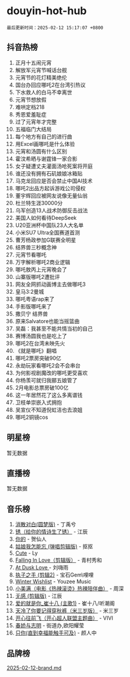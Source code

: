 # douyin-hot-hub

`最后更新时间：2025-02-12 15:17:07 +0800`

## 抖音热榜

1. 正月十五闹元宵
1. 解放军元宵节喊话台舰
1. 元宵节的花灯精美绝伦
1. 国台办回应哪吒2在台湾引热议
1. 下水救人的白马不幸离世
1. 元宵节想放假
1. 难哄定档218
1. 秀恩爱羞耻症
1. 过了元宵年才完整
1. 五福临门大结局
1. 每个地方有自己的进行曲
1. 用Excel画哪吒是什么体验
1. 元宵和汤圆有什么区别
1. 霍汶希晒与谢霆锋一家合影
1. 女子疑遭丈夫灌面汤呛死案将开庭
1. 谁还没有拥有石矶娘娘冰箱贴
1. 马克龙回应是否会禁止中国AI技术
1. 哪吒2出品方起诉游戏公司侵权
1. 董宇辉回应被网友说像无量仙翁
1. 杜兰特生涯30000分
1. 乌军创造13人战术防御反击战法
1. 美国人如何看待DeepSeek
1. U20亚洲杯中国队23人大名单
1. 小米SU7 Ultra全国赛道首测
1. 曹芳杨政参加G联赛全明星
1. 结界兽三秒概念神
1. 元宵节看哪吒
1. 万字解析哪吒2商业逻辑
1. 哪吒敖丙上元宵晚会了
1. 山寨版哪吒2遭批评
1. 网友全网抓动画博主去做哪吒3
1. 皇马3:2曼城
1. 哪吒粤语rap来了
1. 手影版哪吒来了
1. 撒贝宁 结界兽
1. 原来Salvatore也能当摇篮曲
1. 吴磊：我甚至不能共情当初的自己
1. 赛博汤圆我也是吃上了
1. 哪吒2在台湾未映先火
1. 《就是哪吒》翻唱
1. 哪吒2票房突破90亿
1. 永劫玩家看哪吒2会不会串台
1. 为何影视剧魔改的哪吒更受喜欢
1. 你杨羡可就归我郦五娘管了
1. 2月电影总票房破100亿
1. 这一年居然花了这么多离谱钱
1. 卫枝单崇嵌入式拥抱
1. 吴宣仪不知道倪虹洁也去浪姐
1. 哪吒2铜镜cos

## 明星榜

暂无数据

## 直播榜

暂无数据

## 音乐榜

1. [消散对白(圆梦版)](https://sf5-hl-cdn-tos.douyinstatic.com/obj/tos-cn-ve-2774/og4jB5I5IizzoZVAAAzWgBMAsMDWoArfwBOiFs) - 丁禹兮
1. [锈（给你的情诗生了锈）](https://sf5-hl-cdn-tos.douyinstatic.com/obj/tos-cn-ve-2774/o8a1PBtVqIYbPEGK6e5A4egedVMdm3fCIz6bbE) - 江辰
1. [你的](https://sf5-hl-cdn-tos.douyinstatic.com/obj/tos-cn-ve-2774/oYuIeKf42jB7sEV6B2upMdpYAgfrQWj0FeRegh) - 贺仙人
1. [姑娘我怎能忘 (弹唱剪辑版)](https://sf5-hl-cdn-tos.douyinstatic.com/obj/tos-cn-ve-2774/okamwrBGEMz6illuEofAsMV4yzF5tVWbBiA5AI) - 抠抠
1. [Cute](https://sf5-hl-cdn-tos.douyinstatic.com/obj/tos-cn-ve-2774/o4IbIzHWKAAB4wsS5qMBRiiAlEBGTpQRNfFvuo) - Ly
1. [Falling In Love（剪辑版）](https://sf5-hl-cdn-tos.douyinstatic.com/obj/tos-cn-ve-2774/o8ajpA8zzgBPahbBIO8AcKGBLJezFCRd1wfP9f) - 青村秀和
1. [ At Dusk  Love ](https://sf5-hl-cdn-tos.douyinstatic.com/obj/tos-cn-ve-2774/o8CrpCf5CaYgI4ZrtQgMQAFEfuGqNnRSDQAPBc) - 刘嗨雨
1. [执子之手 (剪辑2)](https://sf5-hl-cdn-tos.douyinstatic.com/obj/tos-cn-ve-2774/oUoZLQjCc31XzqsBnBQUNgeKtYPBcgbFDwtfcu) - 宝石Gem\哩哩
1. [Winter Wishlist](https://sf3-cdn-tos.douyinstatic.com/obj/tos-cn-ve-2774/oIIgUOeamCFCVAzxN6MFRLIBlLGpUqQxeeHrLE) - Youzee Music
1. [小美满（电影《热辣滚烫》热辣陪伴曲）](https://sf5-hl-cdn-tos.douyinstatic.com/obj/tos-cn-ve-2774/o0GAn2lSgfZIDUgtevCGDQYnFg4CwnrBaxbTZL) - 周深
1. [无感 (剪辑版)](https://sf6-cdn-tos.douyinstatic.com/obj/tos-cn-ve-2774/o0eIsUzJBDlQaQFC5OFlgbMEZC1TFYBftOBn6p) - 江辰
1. [爱的就是你_崔十八 (主歌1)](https://sf5-hl-cdn-tos.douyinstatic.com/obj/tos-cn-ve-2774/oI5BO5DhFZ6UTcNCnZaOCBLtZ7WIMQGfgnXf5E) - 崔十八/听潮阁
1. [天冷了你要记得穿秋裤（米三岁版）](https://sf5-hl-cdn-tos.douyinstatic.com/obj/tos-cn-ve-2774/oQlIwVIDWiZ6BQilAorS7MA0AgCkQDvcZAdm1) - 米三岁
1. [开心往前飞（开心超人联盟主题曲）](https://sf5-hl-cdn-tos.douyinstatic.com/obj/tos-cn-ve-2774/9d8fb7c82cf1421fb93a9fe925275e0a) - VIVI
1. [春娇与志明](https://sf5-hl-cdn-tos.douyinstatic.com/obj/tos-cn-ve-2774/e530d8fceb7044b39707d7f9ff54add1) - 街道办,欧阳耀莹
1. [只你(直到幸福能触手可及)](https://sf5-hl-cdn-tos.douyinstatic.com/obj/tos-cn-ve-2774/o0lBkRDzFTeaVSUz3ZZSCBVtZ5DIMQGfgmEAuE) - 颜人中

## 品牌榜

[2025-02-12-brand.md](2025-02-12-brand.md)
